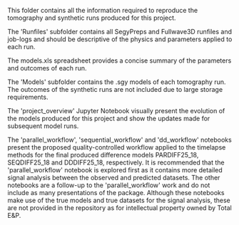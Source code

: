 This folder contains all the information required to reproduce the tomography and synthetic runs produced for this project.

The 'Runfiles' subfolder contains all SegyPreps and Fullwave3D runfiles and job-logs and should be descriptive of the physics and parameters applied to each run.

The models.xls spreadsheet provides a concise summary of the parameters and outcomes of each run.

The 'Models' subfolder contains the .sgy models of each tomography run. The outcomes of the synthetic runs are not included due to large storage requirements.

The 'project_overview' Jupyter Notebook visually present the evolution of the models produced for this project and show the updates made for subsequent model runs.

The 'parallel_workflow', 'sequential_workflow' and 'dd_workflow' notebooks present the proposed quality-controlled workflow applied to the timelapse methods for the final produced difference models PARDIFF25_18, SEQDIFF25_18 and DDDIFF25_18, respectively. It is recommended that the 'parallel_workflow' notebook is explored first as it contains more detailed signal analysis between the observed and predicted datasets. The other notebooks are a follow-up to the 'parallel_workflow' work and do not include as many presentations of the package. Although these notebooks make use of the true models and true datasets for the signal analysis, these are not provided in the repository as for intellectual property owned by Total E&P.


